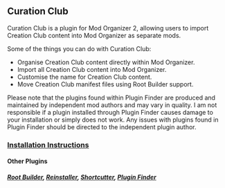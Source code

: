 ﻿
## Curation Club
Curation Club is a plugin for Mod Organizer 2, allowing users to import Creation Club content into Mod Organizer as separate mods.

Some of the things you can do with Curation Club:
- Organise Creation Club content directly within Mod Organizer.
- Import all Creation Club content into Mod Organizer.
- Customise the name for Creation Club content.
- Move Creation Club manifest files using Root Builder support.

Please note that the plugins found within Plugin Finder are produced and maintained by independent mod authors and may vary in quality. I am not responsible if a plugin installed through Plugin Finder causes damage to your installation or simply does not work. Any issues with plugins found in Plugin Finder should be directed to the independent plugin author.

### [Installation Instructions](https://kezyma.github.io/?p=curationclub)

#### Other Plugins
##### [Root Builder](https://www.nexusmods.com/skyrimspecialedition/mods/31720), [Reinstaller](https://www.nexusmods.com/skyrimspecialedition/mods/59292), [Shortcutter](https://www.nexusmods.com/skyrimspecialedition/mods/59827), [Plugin Finder](https://www.nexusmods.com/skyrimspecialedition/mods/59869)
